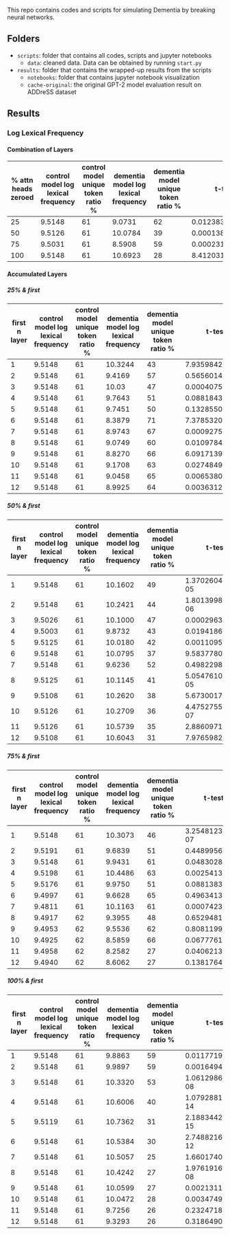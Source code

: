 This repo contains codes and scripts for simulating Dementia by breaking neural networks.

## Folders

- ```scripts```: folder that contains all codes, scripts and jupyter notebooks
    - ```data```: cleaned data. Data can be obtained by running ```start.py```
- ```results```: folder that contains the wrapped-up results from the scripts
    - ```notebooks```: folder that contains jupyter notebook visualization
    - ```cache-original```: the original GPT-2 model evaluation result on ADDreSS dataset

## Results

### Log Lexical Frequency

#### Combination of Layers

% attn heads zeroed  | control model log lexical frequency  |  control model unique token ratio % | dementia model log lexical frequency  | dementia model unique token ratio % | t-test p-value  |
|---|---|---|---|---|---|
| 25  | 9.5148  |  61 | 9.0731  | 62 | 0.012383069641729295  |
| 50  | 9.5126  |  61 | 10.0784  | 39  | 0.00013840128475640006  |
| 75  | 9.5031  |  61 | 8.5908  | 59  | 0.0002314483334680294  |
| 100  | 9.5148  |  61 | 10.6923  | 28  | 8.412031015701787e-19  |


#### Accumulated Layers

##### 25% & first

|first n layer  | control model log lexical frequency  |  control model unique token ratio % | dementia model log lexical frequency  | dementia model unique token ratio % | t-test p-value  |
|---|---|---|---|---|---|
| 1  | 9.5148  |  61 | 10.3244  | 43  | 7.935984225091039e-09  |
| 2  | 9.5148  |  61 | 9.4169  | 57  | 0.5656014071240886  |
| 3  | 9.5148  |  61 | 10.03  | 47  | 0.000407506194640425  |
| 4  | 9.5148  |  61 | 9.7643  | 51  | 0.08818432766321974  |
| 5  | 9.5148  |  61 | 9.7451  | 50  | 0.13285507172370348  |
| 6  | 9.5148  |  61 | 8.3879  | 71  | 7.378532072267548e-11  |
| 7  | 9.5148  |  61 | 8.9743  | 67  | 0.0009275481980859393  |
| 8  | 9.5148  |  61 | 9.0749  | 60  | 0.01097840770438537  |
| 9  | 9.5148  |  61 | 8.8270  | 66  | 6.091713951110375e-05  |
| 10  | 9.5148  |  61 | 9.1708  | 63  | 0.027484950186029578  |
| 11  | 9.5148  |  61 | 9.0458  | 65  | 0.006538080798498917  |
| 12  | 9.5148  |  61 | 8.9925  | 64  | 0.0036312287933417333  |


##### 50% & first

| first n layer  | control model log lexical frequency  |  control model unique token ratio % | dementia model log lexical frequency  | dementia model unique token ratio % | t-test p-value  |
|---|---|---|---|---|---|
| 1  | 9.5148  |  61 | 10.1602  | 49  | 1.3702604528697868e-05  |
| 2  | 9.5148  |  61 | 10.2421  | 44  | 1.8013998772544973e-06  |
| 3  | 9.5026  |  61 | 10.1000  | 47  | 0.000296375726547212  |
| 4  | 9.5003  |  61 | 9.8732  | 43  | 0.01941866551501846  |
| 5  | 9.5125  |  61 | 10.0180  | 42  | 0.0011095012975673297  |
| 6  | 9.5148  |  61 | 10.0795  | 37  | 9.583778036380851e-05  |
| 7  | 9.5148  |  61 | 9.6236  | 52  |  0.4982298914583977  |
| 8  | 9.5125  |  61 | 10.1145  | 41  | 5.0547610277615155e-05  |
| 9  | 9.5108  |  61 | 10.2620  | 38  | 5.673001789804774e-07  |
| 10  | 9.5126  |  61 | 10.2709  | 36  | 4.4752755275184794e-07  |
| 11  | 9.5126  |  61 | 10.5739  | 35  | 2.886097136876982e-14  |
| 12  | 9.5108  |  61 | 10.6043  | 31  | 7.97659821573582e-1  |

##### 75% & first

| first n layer  | control model log lexical frequency  |  control model unique token ratio % | dementia model log lexical frequency  | dementia model unique token ratio % | t-test p-value  |
|---|---|---|---|---|---|
| 1  | 9.5148  |  61 | 10.3073  | 46  | 3.254812390260577e-07  |
| 2  | 9.5191  |  61 | 9.6839  | 51  | 0.4489956984952711  |
| 3  | 9.5148  |  61 | 9.9431  | 61  | 0.04830286159370075  |
| 4  | 9.5198  |  61 | 10.4486  | 63  | 0.002541301650698428  |
| 5  | 9.5176  |  61 | 9.9750  | 51  | 0.08813836739897143  |
| 6  | 9.4997  |  61 | 9.6628  | 65  | 0.49634135253221523  |
| 7  | 9.4811  |  61 | 10.1163  | 61  | 0.000742367731103421  |
| 8  | 9.4917  |  62 | 9.3955  | 48  | 0.6529481273527634  |
| 9  | 9.4953  |  62 | 9.5536  | 62  | 0.8081199884047994  |
| 10  | 9.4925 |  62 | 8.5859  | 66  | 0.06777615330855331  |
| 11  | 9.4958  |  62 | 8.2582  | 27  | 0.04062131838634473  |
| 12  | 9.4940  |  62 | 8.6062  | 27  | 0.13817647900221122  |


##### 100% & first

| first n layer  | control model log lexical frequency  |  control model unique token ratio % | dementia model log lexical frequency  | dementia model unique token ratio % | t-test p-value  |
|---|---|---|---|---|---|
| 1  | 9.5148  |  61 | 9.8863  | 59  | 0.01177192367353311  |
| 2  | 9.5148  |  61 | 9.9897  | 59  | 0.0016494624066151196  |
| 3  | 9.5148  |  61 | 10.3320  | 53  | 1.0612986232701784e-08  |
| 4  | 9.5148  |  61 | 10.6006  | 40  | 1.0792881881716632e-14  |
| 5  | 9.5119  |  61 | 10.7362  | 31  | 2.1883442162873216e-15  |
| 6  | 9.5148  |  61 | 10.5384  | 30  | 2.7488216232700678e-12  |
| 7  | 9.5148  |  61 | 10.5057  | 25  | 1.660174097902447e-10  |
| 8  | 9.5148  |  61 | 10.4242  | 27  | 1.9761916645866402e-08  |
| 9  | 9.5148  |  61 | 10.0599  | 27  | 0.0021311593308899145  |
| 10  | 9.5148  |  61 | 10.0472  | 28  | 0.0034749620681982277  |
| 11  | 9.5148  |  61 | 9.7256  | 26  | 0.23247187968501043  |
| 12  | 9.5148  |  61 | 9.3293  | 26  | 0.3186490189122912  |


